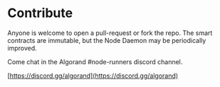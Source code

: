 # Contribute

Anyone is welcome to open a pull-request or fork the repo. The smart contracts are immutable, but the Node Daemon may be periodically improved.

Come chat in the Algorand #node-runners discord channel.

[https://discord.gg/algorand](https://discord.gg/algorand)
